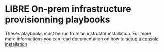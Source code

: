 # LIBRE On-prem infrastructure provisionning playbooks

Theses playbooks must be run from an instructor installation. For more more informations
you can read documentation on how to [setup a console installation](../../../install-console.md)
